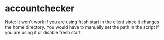 # accountchecker
Note: It won't work if you are using fresh start in the client since it changes the home directory. You would have to manually set the path in the script if you are using it or disable fresh start.
